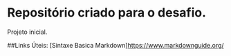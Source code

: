# Repositório criado para o desafio.
Projeto inicial.

##Links Úteis:
[Sintaxe Basica Markdown]https://www.markdownguide.org/
